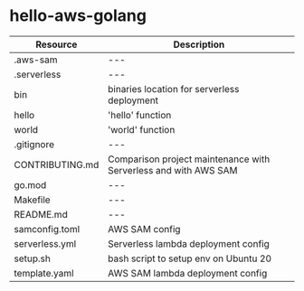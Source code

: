 # hello-aws-golang

| Resource        | Description                                                     |
|-----------------|-----------------------------------------------------------------|
| .aws-sam        | ---                                                             |
| .serverless     | ---                                                             |
| bin             | binaries location for serverless deployment                     |
| hello           | 'hello' function                                                |
| world           | 'world' function                                                |
| .gitignore      | ---                                                             |
| CONTRIBUTING.md | Comparison project maintenance with Serverless and with AWS SAM |
| go.mod          | ---                                                             |
| Makefile        | ---                                                             |
| README.md       | ---                                                             |
| samconfig.toml  | AWS SAM config                                                  |
| serverless.yml  | Serverless lambda deployment config                             |
| setup.sh        | bash script to setup env on Ubuntu 20                           |
| template.yaml   | AWS SAM lambda deployment config                                |